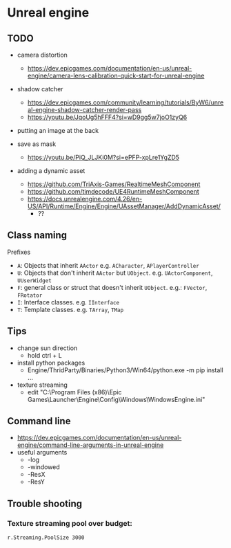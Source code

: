 # Unreal engine

## TODO

- camera distortion

  - https://dev.epicgames.com/documentation/en-us/unreal-engine/camera-lens-calibration-quick-start-for-unreal-engine

- shadow catcher

  - https://dev.epicgames.com/community/learning/tutorials/ByW6/unreal-engine-shadow-catcher-render-pass
  - https://youtu.be/JqoUg5hFFF4?si=wD9gg5w7joO1zyQ6

- putting an image at the back

- save as mask

  - https://youtu.be/PiQ_JLJKi0M?si=ePFP-xpLre1YgZD5

- adding a dynamic asset

  - https://github.com/TriAxis-Games/RealtimeMeshComponent
  - https://github.com/timdecode/UE4RuntimeMeshComponent
  - https://docs.unrealengine.com/4.26/en-US/API/Runtime/Engine/Engine/UAssetManager/AddDynamicAsset/
    - ??

## Class naming

Prefixes

- `A`: Objects that inherit `AActor` e.g. `ACharacter`, `APlayerController`
- `U`: Objects that don't inherit `AActor` but `UObject`. e.g.  `UActorComponent`, `UUserWidget`
- `F`: general class or struct  that doesn't inherit `UObject`. e.g.: `FVector`, `FRotator`
- `I`: Interface classes. e.g. `IInterface`
- `T`: Template classes. e.g. `TArray`, `TMap`

## Tips

- change sun direction
  - hold ctrl + L
- install python packages
  - Engine/ThridParty/Binaries/Python3/Win64/python.exe -m pip install ...
- texture streaming
  - edit "C:\Program Files (x86)\Epic Games\Launcher\Engine\Config\Windows\WindowsEngine.ini"

## Command line

- https://dev.epicgames.com/documentation/en-us/unreal-engine/command-line-arguments-in-unreal-engine
- useful arguments
  - -log
  - -windowed
  - -ResX
  - -ResY

## Trouble shooting

### Texture streaming pool over budget:

`r.Streaming.PoolSize 3000`